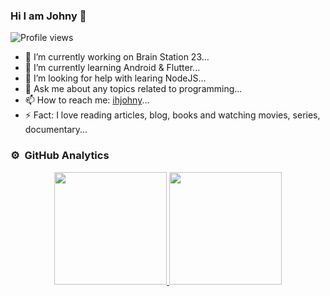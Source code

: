 ### Hi I am Johny 👋

![Profile views](https://gpvc.arturio.dev/ihjohny)

- 🔭 I’m currently working on Brain Station 23...
- 🌱 I’m currently learning Android & Flutter...
- 🤔 I’m looking for help with learing NodeJS...
- 💬 Ask me about any topics related to programming...
- 📫 How to reach me: [ihjohny](https://www.facebook.com/ihjohny)...
- ⚡ Fact: I love reading articles, blog, books and watching movies, series, documentary...


### ⚙️ &nbsp;GitHub Analytics

<p align="center">
<a href="https://github.com/ihjohny">
  <img height="180em" src="https://github-readme-stats-eight-theta.vercel.app/api?username=ihjohny&show_icons=true&theme=vue-dark&include_all_commits=true&count_private=true" />
  <img height="180em" src="https://github-readme-stats-eight-theta.vercel.app/api/top-langs/?username=ihjohny&layout=compact&theme=vue-dark" />
</a>
</p>
